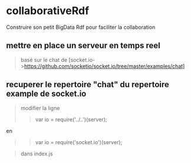 # collaborativeRdf
Construire son petit BigData Rdf pour faciliter la collaboration

mettre en place un serveur en temps reel
----------------------------------------
> basé sur le chat de [socket.io->https://github.com/socketio/socket.io/tree/master/examples/chat]

recuperer le repertoire "chat" du repertoire example de socket.io
-----------------------------------------------------------------
> modifier la ligne 
>> var io = require('../..')(server);

en 

>> var io = require('socket.io')(server);

> dans index.js


